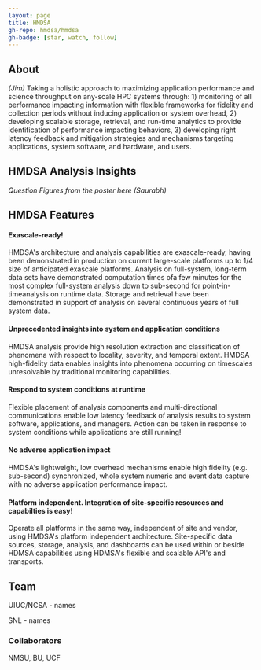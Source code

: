 ```yaml
---
layout: page
title: HMDSA
gh-repo: hmdsa/hmdsa
gh-badge: [star, watch, follow]
---
```


## About ## 
*(Jim)*
Taking a holistic approach to maximizing application performance and science throughput on any-scale HPC systems through: 1) monitoring of all performance impacting information with flexible frameworks for fidelity and collection periods without inducing application or system overhead, 2) developing scalable storage, retrieval, and run-time analytics to provide identification of performance impacting behaviors, 3) developing right latency feedback and mitigation strategies and mechanisms targeting applications, system software, and hardware, and users.

## HMDSA Analysis Insights ##
*Question Figures from the poster here (Saurabh)*

## HMDSA Features ##

#### Exascale-ready! ####
HMDSA's architecture and analysis capabilities are exascale-ready, having been demonstrated in production on current large-scale platforms up to 1/4 size of anticipated exascale platforms. Analysis on full-system, long-term data sets have demonstrated computation times ofa few minutes for the most complex full-system analysis down to sub-second for point-in-timeanalysis on runtime data. Storage and retrieval have been demonstrated in support of analysis on several continuous years of full system data.

#### Unprecedented insights into system and application conditions ####
HMDSA analysis provide high resolution extraction and classification of phenomena with respect to locality, severity, and temporal extent. HMDSA high-fidelity data enables insights into phenomena occurring on timescales unresolvable by traditional monitoring capabilities.

#### Respond to system conditions at runtime ####
Flexible placement of analysis components and multi-directional communications enable low latency feedback of analysis results to system software, applications, and managers. Action can be taken in response to system conditions while applications are still running!

#### No adverse application impact ####
HMDSA's lightweight, low overhead mechanisms enable high fidelity (e.g. sub-second) synchronized, whole system numeric and event data capture with no adverse application performance impact.

#### Platform independent. Integration of site-specific resources and capabilties is easy! ####
Operate all platforms in the same way, independent of site and vendor, using HMDSA's platform independent architecture. Site-specific data sources, storage, analysis, and dashboards can be used within or beside HDMSA capabilities using HDMSA's flexible and scalable API's and transports.


## Team ##
UIUC/NCSA - names

SNL - names

### Collaborators ###
NMSU, BU, UCF

